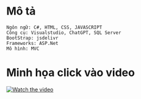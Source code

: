 # Mô tả 
    Ngôn ngữ: C#, HTML, CSS, JAVASCRIPT
    Công cụ: Visualstudio, ChatGPT, SQL Server
    BootStrap: jsdelivr
    Frameworks: ASP.Net
    Mô hình: MVC
# Minh họa click vào video
[![Watch the video](https://github.com/user-attachments/assets/0f5f4a00-1b78-48f7-9bdc-958030498313)](https://drive.google.com/file/d/1EnQdFLDQt8NK1zrbYxsTgBa9uFYSZ0oF/view?usp=drive_link)
